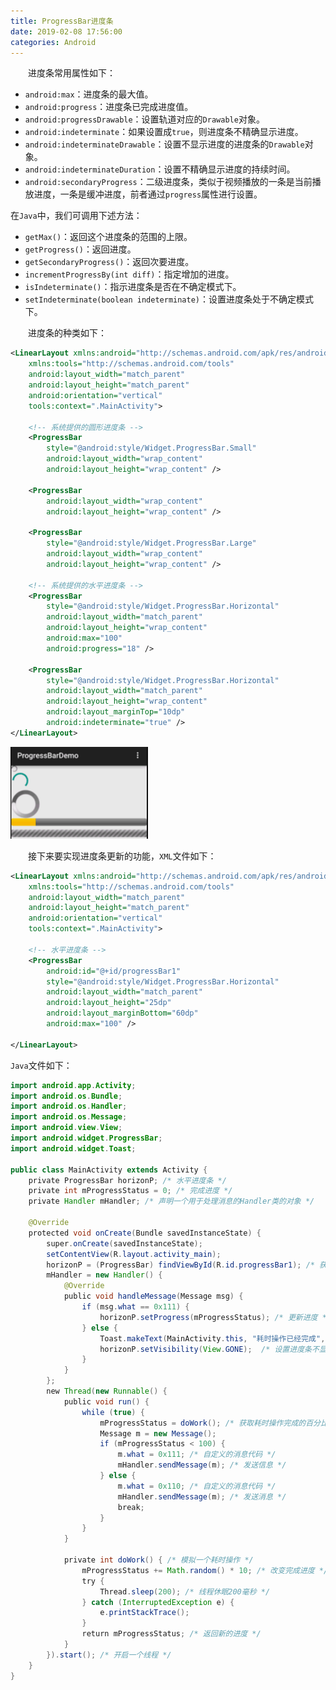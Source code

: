```yaml
---
title: ProgressBar进度条
date: 2019-02-08 17:56:00
categories: Android
---
```

&emsp;&emsp;进度条常用属性如下：

- `android:max`：进度条的最大值。
- `android:progress`：进度条已完成进度值。
- `android:progressDrawable`：设置轨道对应的`Drawable`对象。
- `android:indeterminate`：如果设置成`true`，则进度条不精确显示进度。
- `android:indeterminateDrawable`：设置不显示进度的进度条的`Drawable`对象。
- `android:indeterminateDuration`：设置不精确显示进度的持续时间。
- `android:secondaryProgress`：二级进度条，类似于视频播放的一条是当前播放进度，一条是缓冲进度，前者通过`progress`属性进行设置。

在`Java`中，我们可调用下述方法：

- `getMax()`：返回这个进度条的范围的上限。
- `getProgress()`：返回进度。
- `getSecondaryProgress()`：返回次要进度。
- `incrementProgressBy(int diff)`：指定增加的进度。
- `isIndeterminate()`：指示进度条是否在不确定模式下。
- `setIndeterminate(boolean indeterminate)`：设置进度条处于不确定模式下。

&emsp;&emsp;进度条的种类如下：

``` xml
<LinearLayout xmlns:android="http://schemas.android.com/apk/res/android"
    xmlns:tools="http://schemas.android.com/tools"
    android:layout_width="match_parent"
    android:layout_height="match_parent"
    android:orientation="vertical"
    tools:context=".MainActivity">
​
    <!-- 系统提供的圆形进度条 -->
    <ProgressBar
        style="@android:style/Widget.ProgressBar.Small"
        android:layout_width="wrap_content"
        android:layout_height="wrap_content" />
​
    <ProgressBar
        android:layout_width="wrap_content"
        android:layout_height="wrap_content" />
​
    <ProgressBar
        style="@android:style/Widget.ProgressBar.Large"
        android:layout_width="wrap_content"
        android:layout_height="wrap_content" />
​
    <!-- 系统提供的水平进度条 -->
    <ProgressBar
        style="@android:style/Widget.ProgressBar.Horizontal"
        android:layout_width="match_parent"
        android:layout_height="wrap_content"
        android:max="100"
        android:progress="18" />
​
    <ProgressBar
        style="@android:style/Widget.ProgressBar.Horizontal"
        android:layout_width="match_parent"
        android:layout_height="wrap_content"
        android:layout_marginTop="10dp"
        android:indeterminate="true" />
</LinearLayout>
```

<img src="./ProgressBar进度条/1.png" height="147" width="220">

&emsp;&emsp;接下来要实现进度条更新的功能，`XML`文件如下：

``` xml
<LinearLayout xmlns:android="http://schemas.android.com/apk/res/android"
    xmlns:tools="http://schemas.android.com/tools"
    android:layout_width="match_parent"
    android:layout_height="match_parent"
    android:orientation="vertical"
    tools:context=".MainActivity">
​
    <!-- 水平进度条 -->
    <ProgressBar
        android:id="@+id/progressBar1"
        style="@android:style/Widget.ProgressBar.Horizontal"
        android:layout_width="match_parent"
        android:layout_height="25dp"
        android:layout_marginBottom="60dp"
        android:max="100" />
​
</LinearLayout>
```

`Java`文件如下：

``` java
import android.app.Activity;
import android.os.Bundle;
import android.os.Handler;
import android.os.Message;
import android.view.View;
import android.widget.ProgressBar;
import android.widget.Toast;
​
public class MainActivity extends Activity {
    private ProgressBar horizonP; /* 水平进度条 */
    private int mProgressStatus = 0; /* 完成进度 */
    private Handler mHandler; /* 声明一个用于处理消息的Handler类的对象 */
​
    @Override
    protected void onCreate(Bundle savedInstanceState) {
        super.onCreate(savedInstanceState);
        setContentView(R.layout.activity_main);
        horizonP = (ProgressBar) findViewById(R.id.progressBar1); /* 获取水平进度条 */
        mHandler = new Handler() {
            @Override
            public void handleMessage(Message msg) {
                if (msg.what == 0x111) {
                    horizonP.setProgress(mProgressStatus); /* 更新进度 */
                } else {
                    Toast.makeText(MainActivity.this, "耗时操作已经完成", Toast.LENGTH_SHORT).show();
                    horizonP.setVisibility(View.GONE);  /* 设置进度条不显示，并且不占用空间 */
                }
            }
        };
        new Thread(new Runnable() {
            public void run() {
                while (true) {
                    mProgressStatus = doWork(); /* 获取耗时操作完成的百分比 */
                    Message m = new Message();
                    if (mProgressStatus < 100) {
                        m.what = 0x111; /* 自定义的消息代码 */
                        mHandler.sendMessage(m); /* 发送信息 */
                    } else {
                        m.what = 0x110; /* 自定义的消息代码 */
                        mHandler.sendMessage(m); /* 发送消息 */
                        break;
                    }
                }
            }
​
            private int doWork() { /* 模拟一个耗时操作 */
                mProgressStatus += Math.random() * 10; /* 改变完成进度 */
                try {
                    Thread.sleep(200); /* 线程休眠200毫秒 */
                } catch (InterruptedException e) {
                    e.printStackTrace();
                }
                return mProgressStatus; /* 返回新的进度 */
            }
        }).start(); /* 开启一个线程 */
    }
}
```